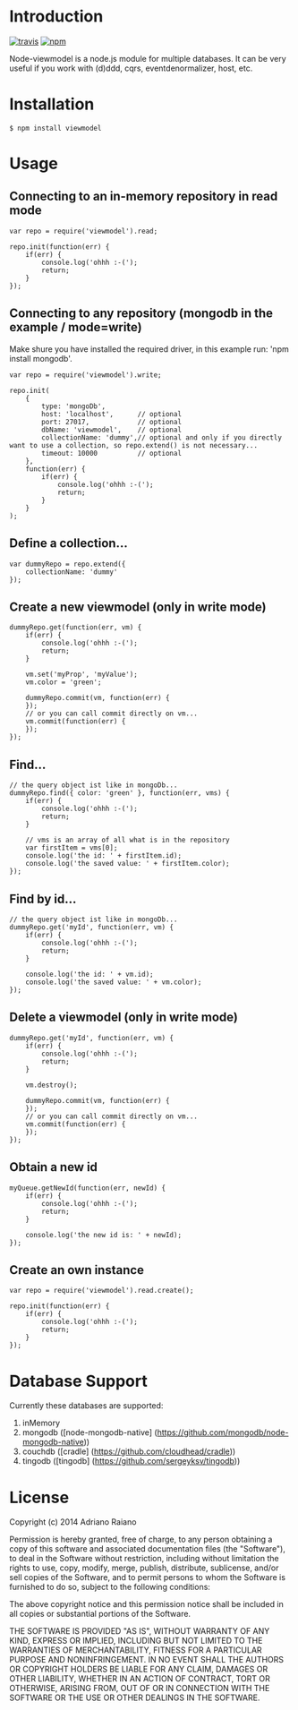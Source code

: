# Introduction

[![travis](https://img.shields.io/travis/adrai/node-viewmodel.svg)](https://travis-ci.org/adrai/node-viewmodel) [![npm](https://img.shields.io/npm/v/node-viewmodel.svg)](https://npmjs.org/package/node-viewmodel)

Node-viewmodel is a node.js module for multiple databases.
It can be very useful if you work with (d)ddd, cqrs, eventdenormalizer, host, etc.

# Installation

    $ npm install viewmodel

# Usage

## Connecting to an in-memory repository in read mode

	var repo = require('viewmodel').read;

	repo.init(function(err) {
        if(err) {
            console.log('ohhh :-(');
            return;
        }
    });

## Connecting to any repository (mongodb in the example / mode=write)
Make shure you have installed the required driver, in this example run: 'npm install mongodb'.

    var repo = require('viewmodel').write;

    repo.init(
        {
            type: 'mongoDb',
            host: 'localhost',      // optional
            port: 27017,            // optional
            dbName: 'viewmodel',    // optional
            collectionName: 'dummy',// optional and only if you directly want to use a collection, so repo.extend() is not necessary...
            timeout: 10000          // optional
        }, 
        function(err) {
            if(err) {
                console.log('ohhh :-(');
                return;
            }
        }
    );

## Define a collection...

    var dummyRepo = repo.extend({
        collectionName: 'dummy'
    });

## Create a new viewmodel (only in write mode)

    dummyRepo.get(function(err, vm) {
        if(err) {
            console.log('ohhh :-(');
            return;
        }

        vm.set('myProp', 'myValue');
        vm.color = 'green';

        dummyRepo.commit(vm, function(err) {
        });
        // or you can call commit directly on vm...
        vm.commit(function(err) {
        });
    });

## Find...

    // the query object ist like in mongoDb...
    dummyRepo.find({ color: 'green' }, function(err, vms) {
        if(err) {
            console.log('ohhh :-(');
            return;
        }

        // vms is an array of all what is in the repository
        var firstItem = vms[0];
        console.log('the id: ' + firstItem.id);
        console.log('the saved value: ' + firstItem.color);
    });

## Find by id...

    // the query object ist like in mongoDb...
    dummyRepo.get('myId', function(err, vm) {
        if(err) {
            console.log('ohhh :-(');
            return;
        }

        console.log('the id: ' + vm.id);
        console.log('the saved value: ' + vm.color);
    });

## Delete a viewmodel (only in write mode)

    dummyRepo.get('myId', function(err, vm) {
        if(err) {
            console.log('ohhh :-(');
            return;
        }

        vm.destroy();

        dummyRepo.commit(vm, function(err) {
        });
        // or you can call commit directly on vm...
        vm.commit(function(err) {
        });
    });

## Obtain a new id

    myQueue.getNewId(function(err, newId) {
        if(err) {
            console.log('ohhh :-(');
            return;
        }

        console.log('the new id is: ' + newId);
    });

## Create an own instance

    var repo = require('viewmodel').read.create();

    repo.init(function(err) {
        if(err) {
            console.log('ohhh :-(');
            return;
        }
    });


# Database Support
Currently these databases are supported:

1. inMemory
2. mongodb ([node-mongodb-native] (https://github.com/mongodb/node-mongodb-native))
3. couchdb ([cradle] (https://github.com/cloudhead/cradle))
4. tingodb ([tingodb] (https://github.com/sergeyksv/tingodb))

# License

Copyright (c) 2014 Adriano Raiano

Permission is hereby granted, free of charge, to any person obtaining a copy
of this software and associated documentation files (the "Software"), to deal
in the Software without restriction, including without limitation the rights
to use, copy, modify, merge, publish, distribute, sublicense, and/or sell
copies of the Software, and to permit persons to whom the Software is
furnished to do so, subject to the following conditions:

The above copyright notice and this permission notice shall be included in
all copies or substantial portions of the Software.

THE SOFTWARE IS PROVIDED "AS IS", WITHOUT WARRANTY OF ANY KIND, EXPRESS OR
IMPLIED, INCLUDING BUT NOT LIMITED TO THE WARRANTIES OF MERCHANTABILITY,
FITNESS FOR A PARTICULAR PURPOSE AND NONINFRINGEMENT. IN NO EVENT SHALL THE
AUTHORS OR COPYRIGHT HOLDERS BE LIABLE FOR ANY CLAIM, DAMAGES OR OTHER
LIABILITY, WHETHER IN AN ACTION OF CONTRACT, TORT OR OTHERWISE, ARISING FROM,
OUT OF OR IN CONNECTION WITH THE SOFTWARE OR THE USE OR OTHER DEALINGS IN
THE SOFTWARE.
